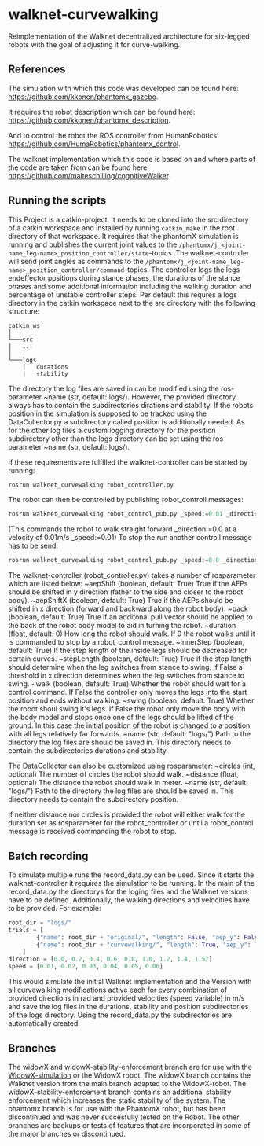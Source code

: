 # walknet-curvewalking
Reimplementation of the Walknet decentralized architecture for six-legged robots with the goal of adjusting it for curve-walking.

## References
The simulation with which this code was developed can be found here:
<https://github.com/kkonen/phantomx_gazebo>.

It requires the robot description which can be found here:
<https://github.com/kkonen/phantomx_description>.

And to control the robot the ROS controller from HumanRobotics:
<https://github.com/HumaRobotics/phantomx_control>.

The walknet implementation which this code is based on and where parts of the code are taken from can be found here:
<https://github.com/malteschilling/cognitiveWalker>.

## Running the scripts
This Project is a catkin-project. It needs to be cloned into the src directory of a catkin workspace and installed by running `catkin_make` in the root directory of that workspace.
It requires that the phantomX simulation is running and publishes the current joint values to the `/phantomx/j_<joint-name_leg-name>_position_controller/state`-topics.
The walknet-controller will send joint angles as commands to the `/phantomx/j_<joint-name_leg-name>_position_controller/command`-topics.
The controller logs the legs endeffector positions during stance phases, the durations of the stance phases and some additional information including the walking duration and percentage of unstable controller steps.
Per default this requres a logs directory in the catkin workspace next to the src directory with the following structure:

```
catkin_ws
│
└───src
|   ...
│   
└───logs
    │   durations
    |   stability
```

The directory the log files are saved in can be modified using the ros-parameter ~name (str, default: logs/).
However, the provided directory always has to contain the subdirectories dirations and stability.
If the robots position in the simulation is supposed to be tracked using the DataCollector.py a subdirectory called position is additionally needed.
As for the other log files a custom logging directory for the position subdirectory other than the logs directory can be set using the ros-parameter ~name (str, default: logs/).

If these requirements are fulfilled the walknet-controller can be started by running:
```python
rosrun walknet_curvewalking robot_controller.py
```

The robot can then be controlled by publishing robot_controll messages:
```python
rosrun walknet_curvewalking robot_control_pub.py _speed:=0.01 _direction:=0.0
```
(This commands the robot to walk straight forward \_direction:=0.0 at a velocity of 0.01m/s \_speed:=0.01)
To stop the run another controll message has to be send:
```python
rosrun walknet_curvewalking robot_control_pub.py _speed:=0.0 _direction:=0.0
```

The walknet-controller (robot_controller.py) takes a number of rosparameter which are listed below:
~aepShift (boolean, default: True)
  True if the AEPs should be shifted in y direction (father to the side and closer to the robot body).
~aepShiftX (boolean, default: True)
  True if the AEPs should be shifted in x direction (forward and backward along the robot body).
~back (boolean, default: True)
  True if an additonal pull vector should be applied to the back of the robot body model to aid in turning the robot.
~duration (float, default: 0)
  How long the robot should walk. If 0 the robot walks until it is commanded to stop by a robot_control message.
~innerStep (boolean, default: True)
  If the step length of the inside legs should be decreased for certain curves.
~stepLength (boolean, default: True)
  True if the step length should determine when the leg switches from stance to swing.
  If False a threshold in x direction determines when the leg switches from stance to swing.
~walk (boolean, default: True)
  Whether the robot should wait for a control command.
  If False the controller only moves the legs into the start position and ends without walking.
~swing (boolean, default: True)
  Whether the robot shoul swing it's legs.
  If False the robot only move the body with the body model and stops once one of the legs should be lifted of the ground.
  In this case the initial position of the robot is changed to a position with all legs relatively far forwards.
~name (str, default: "logs/")
  Path to the directory the log files are should be saved in. This directory needs to contain the subdirectories durations and stability.


The DataCollector can also be customized using rosparameter:
~circles (int, optional)
  The number of circles the robot should walk.
~distance (float, optional)
  The distance the robot should walk in meter.
~name (str, default: "logs/")
  Path to the directory the log files are should be saved in. This directory needs to contain the subdirectory position.

If neither distance nor circles is provided the robot will either walk for the duration set as rosparameter for the robot_controller or until a robot_control message is received commanding the robot to stop.

## Batch recording

To simulate multiple runs the record_data.py can be used.
Since it starts the walknet-controller it requires the simulation to be running.
In the main of the record_data.py the directorys for the loging files and the Walknet versions have to be defined.
Additionally, the walking directions and velocities have to be provided.
For example:

```python
root_dir = "logs/"
trials = [
        {"name": root_dir + "original/", "length": False, "aep_y": False, "aep_x": False, "decrease": False, "pull_at_back": False}
        {"name": root_dir + "curvewalking/", "length": True, "aep_y": True, "aep_x": True, "decrease": True, "pull_at_back": True}
    ]
direction = [0.0, 0.2, 0.4, 0.6, 0.8, 1.0, 1.2, 1.4, 1.57]
speed = [0.01, 0.02, 0.03, 0.04, 0.05, 0.06]
```
This would simulate the initial Walknet implementation and the Version with all curvewalking modifications active each for every combination of provided directions in rad and provided velocities (speed variable) in m/s and save the log files in the durations, stability and position subdirectories of the logs directory.
Using the record_data.py the subdirectories are automatically created.

## Branches

The widowX and widowX-stability-enforcement branch are for use with the [WidowX-simulation](https://github.com/Interbotix/interbotix_ros_crawlers/tree/main/interbotix_ros_xshexapods/interbotix_xshexapod_gazebo) or the WidowX robot.
The widowX branch contains the Walknet version from the main branch adapted to the WidowX-robot.
The widowX-stability-enforcement branch contains an additional stability enforcement which increases the static stability of the system.
The phantomx branch is for use with the PhantomX robot, but has been discontinued and was never succesfully tested on the Robot.
The other branches are backups or tests of features that are incorporated in some of the major branches or discontinued.
